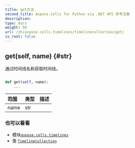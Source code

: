```yaml
---
title: get方法
second_title: Aspose.Cells for Python via .NET API 参考文献
description:
type: docs
weight: 50
url: /zh/aspose.cells.timelines/timelinecollection/get/
is_root: false
---
```

##  get(self, name) {#str}
通过时间线名称获取时间线。



```python

def get(self, name):
    ...
```


|范围|类型|描述|
| :- | :- | :- |
| name | str |  |



### 也可以看看
* 模块[`aspose.cells.timelines`](../../)
* 类 [`TimelineCollection`](/cells/python-net/zh/aspose.cells.timelines/timelinecollection)
